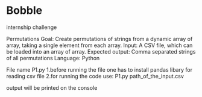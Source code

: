 # Bobble
internship challenge


Permutations
Goal: Create permutations of strings from a dynamic array of array, taking a single element from each array. 
Input: A CSV file, which can be loaded into an array of array. 
Expected output: Comma separated strings of all permutations 
Language: Python

File name P1.py
1.before running the file one has to install pandas libary for reading csv file
2.for running the code use:
          P1.py path_of_the_input.csv
          
 output will be printed on the console





